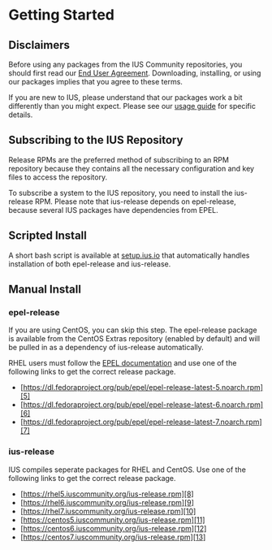 # Getting Started

## Disclaimers

Before using any packages from the IUS Community repositories, you should first
read our [End User Agreement][1].  Downloading, installing, or using our
packages implies that you agree to these terms.

If you are new to IUS, please understand that our packages work a bit
differently than you might expect.  Please see our [usage guide][2] for
specific details.

## Subscribing to the IUS Repository

Release RPMs are the preferred method of subscribing to an RPM repository
because they contains all the necessary configuration and key files to access
the repository.

To subscribe a system to the IUS repository, you need to install the
ius-release RPM.  Please note that ius-release depends on epel-release, because
several IUS packages have dependencies from EPEL.

## Scripted Install

A short bash script is available at [setup.ius.io][3] that automatically
handles installation of both epel-release and ius-release.

## Manual Install

### epel-release

If you are using CentOS, you can skip this step.  The epel-release package is
available from the CentOS Extras repository (enabled by default) and will be
pulled in as a dependency of ius-release automatically.

RHEL users must follow the [EPEL documentation][4] and use one of the following
links to get the correct release package.

* [https://dl.fedoraproject.org/pub/epel/epel-release-latest-5.noarch.rpm][5]
* [https://dl.fedoraproject.org/pub/epel/epel-release-latest-6.noarch.rpm][6]
* [https://dl.fedoraproject.org/pub/epel/epel-release-latest-7.noarch.rpm][7]

### ius-release

IUS compiles seperate packages for RHEL and CentOS.  Use one of the following
links to get the correct release package.

* [https://rhel5.iuscommunity.org/ius-release.rpm][8]
* [https://rhel6.iuscommunity.org/ius-release.rpm][9]
* [https://rhel7.iuscommunity.org/ius-release.rpm][10]
* [https://centos5.iuscommunity.org/ius-release.rpm][11]
* [https://centos6.iuscommunity.org/ius-release.rpm][12]
* [https://centos7.iuscommunity.org/ius-release.rpm][13]

[1]: https://dl.iuscommunity.org/pub/ius/IUS-COMMUNITY-EUA
[2]: Usage.md
[3]: https://setup.ius.io
[4]: https://fedoraproject.org/wiki/EPEL#How_can_I_use_these_extra_packages.3F
[5]: https://dl.fedoraproject.org/pub/epel/epel-release-latest-5.noarch.rpm
[6]: https://dl.fedoraproject.org/pub/epel/epel-release-latest-6.noarch.rpm
[7]: https://dl.fedoraproject.org/pub/epel/epel-release-latest-7.noarch.rpm
[8]: https://rhel5.iuscommunity.org/ius-release.rpm
[9]: https://rhel6.iuscommunity.org/ius-release.rpm
[10]: https://rhel7.iuscommunity.org/ius-release.rpm
[11]: https://centos5.iuscommunity.org/ius-release.rpm
[12]: https://centos6.iuscommunity.org/ius-release.rpm
[13]: https://centos7.iuscommunity.org/ius-release.rpm

